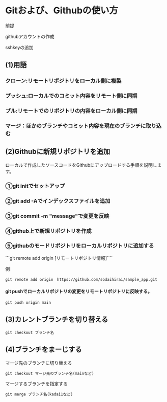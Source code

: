 # Gitおよび、Githubの使い方

前提

githubアカウントの作成

sshkeyの追加　
## (1)用語

### クローン:リモートリポジトリをローカル側に複製

### プッシュ:ローカルでのコミット内容をリモート側に同期

### プル:リモートでのリポジトリの内容をローカル側に同期

### マージ：ほかのブランチやコミット内容を現在のブランチに取り込む

## (2)Githubに新規リポジトリを追加

ローカルで作成したソースコードをGithubにアップロードする手順を説明します。

### ➀git initでセットアップ

### ➁git add -Aでインデックスファイルを追加

### ➂git commit -m "message"で変更を反映

### ➃github上で新規リポジトリを作成

### ➄githubのモードリポジトリをローカルリポジトリに追加する

```git remote add origin [リモートリポジトリ情報]````

例

```git remote add origin　https://github.com/sodaihirai/sample_app.git```

#### git pushでローカルリポジトリの変更をリモートリポジトリに反映する。

```git push origin main```

## (3)カレントブランチを切り替える

```git checkout ブランチ名```

## (4)ブランチをまーじする
マージ先のブランチに切り替える

```git checkout マージ先のブランチ名(mainなど)```

マージするブランチを指定する

```git merge ブランチ名(kadai1など)```



